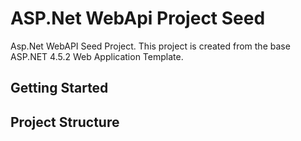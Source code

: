 # ASP.Net WebApi Project Seed
Asp.Net WebAPI Seed Project. This project is created from the base ASP.NET 4.5.2 Web Application Template.

## Getting Started

## Project Structure


